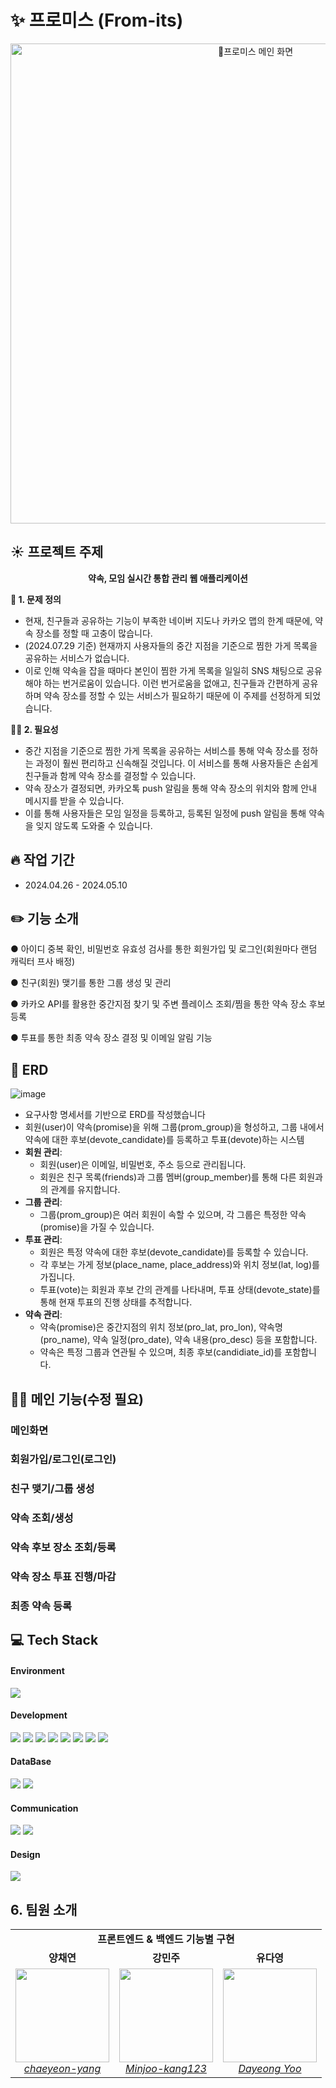 # ✨ 프로미스 (From-its)
<div align="center">
<img width="768" alt="프로미스 메인 화면" src="https://github.com/user-attachments/assets/c4d055f3-4067-4483-aa47-c9eeafc31b03">
</div>

## ☀️ 프로젝트 주제
<p align="center"><b>약속, 모임 실시간 통합 관리 웹 애플리케이션</b></p>

<b>🚨 1. 문제 정의</b>
- 현재, 친구들과 공유하는 기능이 부족한 네이버 지도나 카카오 맵의 한계 때문에, 약속 장소를 정할 때 고충이 많습니다.
- (2024.07.29 기준) 현재까지 사용자들의 중간 지점을 기준으로 찜한 가게 목록을 공유하는 서비스가 없습니다.
- 이로 인해 약속을 잡을 때마다 본인이 찜한 가게 목록을 일일히 SNS 채팅으로 공유해야 하는 번거로움이 있습니다. 이런 번거로움을 없애고, 친구들과 간편하게 공유하며 약속 장소를 정할 수 있는 서비스가 필요하기 때문에 이 주제를 선정하게 되었습니다.


<b>🙌🏻 2. 필요성</b>
- 중간 지점을 기준으로 찜한 가게 목록을 공유하는 서비스를 통해 약속 장소를 정하는 과정이 훨씬 편리하고 신속해질 것입니다. 이 서비스를 통해 사용자들은 손쉽게 친구들과 함께 약속 장소를 결정할 수 있습니다.
- 약속 장소가 결정되면, 카카오톡 push 알림을 통해 약속 장소의 위치와 함께 안내 메시지를 받을 수 있습니다.
- 이를 통해 사용자들은 모임 일정을 등록하고, 등록된 일정에 push 알림을 통해 약속을 잊지 않도록 도와줄 수 있습니다.

## 🔥 작업 기간

- 2024.04.26 - 2024.05.10


## ✏️ 기능 소개
<p>● 아이디 중복 확인, 비밀번호 유효성 검사를 통한 회원가입 및 로그인(회원마다 랜덤 캐릭터 프사 배정)</p>
<p>● 친구(회원) 맺기를 통한 그룹 생성 및 관리</p>
<p>● 카카오 API를 활용한 중간지점 찾기 및 주변 플레이스 조회/찜을 통한 약속 장소 후보 등록</p>
<p>● 투표를 통한 최종 약속 장소 결정 및 이메일 알림 기능</p>


## 📀 ERD
![image](https://github.com/user-attachments/assets/64ad0273-e5ff-4117-a022-aa22dd4ff9c5)
- 요구사항 명세서를 기반으로 ERD를 작성했습니다
- 회원(user)이 약속(promise)을 위해 그룹(prom_group)을 형성하고, 그룹 내에서 약속에 대한 후보(devote_candidate)를 등록하고 투표(devote)하는 시스템
- **회원 관리**:
    - 회원(user)은 이메일, 비밀번호, 주소 등으로 관리됩니다.
    - 회원은 친구 목록(friends)과 그룹 멤버(group_member)를 통해 다른 회원과의 관계를 유지합니다.
- **그룹 관리**:
    - 그룹(prom_group)은 여러 회원이 속할 수 있으며, 각 그룹은 특정한 약속(promise)을 가질 수 있습니다.
- **투표 관리**:
    - 회원은 특정 약속에 대한 후보(devote_candidate)를 등록할 수 있습니다.
    - 각 후보는 가게 정보(place_name, place_address)와 위치 정보(lat, log)를 가집니다.
    - 투표(vote)는 회원과 후보 간의 관계를 나타내며, 투표 상태(devote_state)를 통해 현재 투표의 진행 상태를 추적합니다.
- **약속 관리**:
    - 약속(promise)은 중간지점의 위치 정보(pro_lat, pro_lon), 약속명(pro_name), 약속 일정(pro_date), 약속 내용(pro_desc) 등을 포함합니다.
    - 약속은 특정 그룹과 연관될 수 있으며, 최종 후보(candidiate_id)를 포함합니다.



## 🙍‍♂️ 메인 기능(수정 필요)
### 메인화면

### 회원가입/로그인(로그인)


### 친구 맺기/그룹 생성

### 약속 조회/생성

### 약속 후보 장소 조회/등록

### 약속 장소 투표 진행/마감

### 최종 약속 등록


## 💻 Tech Stack
#### Environment

<img src="https://img.shields.io/badge/intellijidea-000000?style=flat&logo=intellijidea&logoColor=white">

#### Development

<img src="https://img.shields.io/badge/Java-007396?style=flat&logo=Java&logoColor=white"> <img src="https://img.shields.io/badge/Spring Boot-6DB33F?style=flat&logo=Spring Boot&logoColor=white">
<img src="https://img.shields.io/badge/Bootstrap-7952B3?style=flat&logo=Bootstrap&logoColor=white">
<img src="https://img.shields.io/badge/Javascript-F7DF1E?style=flat&logo=Javascript&logoColor=white">
<img src="https://img.shields.io/badge/HTML5-E34F26?style=flat-square&logo=html5&logoColor=white"/>
<img src="https://img.shields.io/badge/CSS-1572B6?style=flat&logo=css3&logoColor=white">
<img src="https://img.shields.io/badge/JSP-CC6699?style=flat&logo=Jsp&logoColor=white">
<img src="https://img.shields.io/badge/jQuery-CC6666?style=flat&logo=jQuery&logoColor=white">

#### DataBase

<img src="https://img.shields.io/badge/MySQL-4479A1?style=flat&logo=MySQL&logoColor=white">
<img src="https://img.shields.io/badge/MyBatis-660033?style=flat&logo=MyBatis&logoColor=white">

#### Communication

<img src="https://img.shields.io/badge/Slack-4A154B?style=flat&logo=Slack&logoColor=white"> <img src="https://img.shields.io/badge/Notion-000000?style=flat&logo=Notion&logoColor=white">

#### Design

<img src="https://img.shields.io/badge/Figma-F24E1E?style=flat&logo=figma&logoColor=white">

<br/>

## 6. 팀원 소개
<table>
    <tr align="center">
        <td colspan="10"><B>프론트엔드 & 백엔드 기능별 구현</B></td>
    </tr>
    <tr align="center">
        <td><B>양채연</B></td>
        <td><B>강민주</B></td>
        <td><B>유다영</B></td>
    </tr>
    <tr align="center">
        <td>
            <img src="https://github.com/chaeyeon-yang.png?size=150" width="150">
            <br>
            <a href="https://github.com/chaeyeon-yang"><I>chaeyeon-yang</I></a>
        </td>
        <td>
            <img src="https://github.com/Minjoo-kang123.png?size=150" width="150">
            <br>
            <a href="https://github.com/Minjoo-kang123"><I>Minjoo-kang123</I></a>
        </td>
        <td>
            <img src="https://github.com/allzeroyou.png?size=150" width="150">
            <br>
            <a href="https://github.com/allzeroyou"><I>Dayeong Yoo</I></a>
        </td>
    </tr>
</table>




